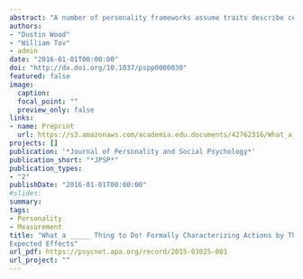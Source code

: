 ```yaml
---
abstract: "A number of personality frameworks assume traits describe central tendencies of action-for instance, calling someone *assertive* indicates they have a tendency to perform *assertive* actions. But what makes it appropriate to characterize an action by terms like *assertive*, *kind*, or *honest*? We propose that actions are characterized by such terms in large part by having expected effects on the environment which match particular *conceptual templates*. In the present studies, we attempt to better identify the expected effect dimensions perceivers seem to utilize to make action characterizations related to the Big Five and HEXACO personality dimensions. To do so, a set of 150 situation-action scenarios were generated from actions suggestive of conscientiousness-related characteristics (Study 1), and of characteristics in other HEXACO domains (Study 2). Participants then characterized each action on a range of bipolar dimensions (e.g., *assertive* vs. *submissive*). A separate group of raters coded the expected effects of performing these actions on 21 different outcomes (e.g., effort expenditure; achievement of career goals). Action characterizations were highly predicted by expected effect dimensions in ways that matched provisional hypotheses and were consistent across studies. Furthermore, actions characterizations tended to be highly diagnostic of self-reported individual differences in the same characteristics. We discuss implications for a range of phenomena, such as understanding the relations between behaviors and traits, integrating trait models and decision-making models, and understanding the effect of situational features on personality traits. "
authors:
- "Dustin Wood"
- "William Tov"
- admin
date: "2016-01-01T00:00:00"
doi: "http://dx.doi.org/10.1037/pspp0000030"
featured: false
image:
  caption: 
  focal_point: ""
  preview_only: false
links:
- name: Preprint
  url: https://s3.amazonaws.com/academia.edu.documents/42762316/What_a_______Thing_to_Do_Formally_Chara20160217-12547-1xoehly.pdf?response-content-disposition=inline%3B%20filename%3DWhat_a_Thing_to_Do_Formally_Characterizi.pdf&X-Amz-Algorithm=AWS4-HMAC-SHA256&X-Amz-Credential=AKIAIWOWYYGZ2Y53UL3A%2F20191002%2Fus-east-1%2Fs3%2Faws4_request&X-Amz-Date=20191002T150520Z&X-Amz-Expires=3600&X-Amz-SignedHeaders=host&X-Amz-Signature=5b6f517bc7a6a4b794a51daa8c2815a2aebc564c8a217ee1675f7ecd6d09e7ea
projects: []
publication: '*Journal of Personality and Social Psychology*'
publication_short: "*JPSP*"
publication_types:
- "2"
publishDate: "2016-01-01T00:00:00"
#slides: 
summary: 
tags:
- Personality
- Measurement
title: "What a _____ Thing to Do! Formally Characterizing Actions by Their
Expected Effects"
url_pdf: https://psycnet.apa.org/record/2015-03025-001
url_project: ""
---
```

